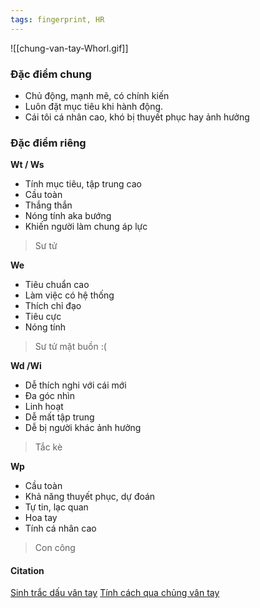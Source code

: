 ```yaml
---
tags: fingerprint, HR
---
```

![[chung-van-tay-Whorl.gif]]
### Đặc điểm chung

- Chủ động, mạnh mẽ, có chính kiến
- Luôn đặt mục tiêu khi hành động.
- Cái tôi cá nhân cao, khó bị thuyết phục hay ảnh hưởng

### Đặc điểm riêng

**Wt / Ws**

- Tính mục tiêu, tập trung cao
- Cầu toàn
- Thắng thắn
- Nóng tính aka bướng
- Khiến người làm chung áp lực
> Sư tử

**We**

- Tiêu chuẩn cao
- Làm việc có hệ thống
- Thích chỉ đạo
- Tiêu cực
- Nóng tính
> Sư tử mặt buồn :(

**Wd /Wi**

- Dễ thích nghi với cái mới
- Đa góc nhìn
- Linh hoạt
- Dễ mất tập trung
- Dễ bị người khác ảnh hưởng
> Tắc kè

**Wp**

- Cầu toàn
- Khả năng thuyết phục, dự đoán
- Tự tin, lạc quan
- Hoa tay
- Tính cá nhân cao
> Con công

#### Citation
[Sinh trắc dấu vân tay](https://trobi.vn/sinhtracvantay/sinh%20trac%20dau%20van%20tay.htm)
[Tính cách qua chủng vân tay](http://dmit.vn/phan-tich-van-tay/cach-xem-tinh-cach-qua-chung-van-tay)